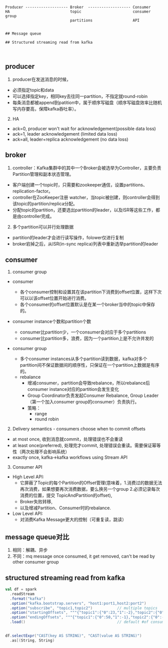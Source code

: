 ```
Producer ------------------- Broker  ------------------- Consumer
HA                           topic                       consumer group
                             partitions                  API
                       
                  
## Message queue

## Structured streaming read from kafka

                                                      

```

## producer
1. producer在发送消息的时候，
  - 必须指定topic和data
  - 可以选择指定key，相同key去往同一partition，不指定就round-robin
  - 每条消息都被append到patition中，属于顺序写磁盘（顺序写磁盘效率比随机写内存要高，保障kafka吞吐率）。
  
2. HA
  - ack=0, producer won't wait for acknowledgement(possible data loss)
  - ack=1, leader acknowledgement (limited data loss)
  - ack=all, leader+replica acknowledgement (no data loss)
  
   
 

## broker
1. controller：Kafka集群中的其中一个Broker会被选举为Controller，主要负责Partition管理和副本状态管理。
  - 客户端创建一个topic时，只需要和zookeeper通信，设置partitions、replication-factor。
  - controller在ZooKeeper注册 watcher，当topic被创建，则controller会得到该topic的partition/replica分配。
  - 分配topic的partition，还要选出partition的leader，以及ISR等这些工作，都是由controller完成。

2. 多个partition可以并行处理数据
  - partition的leader才会进行读写操作，folower仅进行复制
  - broker宕掉之后，从ISR(in-sync replica)列表中重新选举partition的leader
  
  


## consumer
1. consumer group
  - consumer
    - 各个consumer控制和设置其在该partition下消费到offset位置，这样下次可以以该offset位置开始进行消费。
    - 各个consumer的offset位置默认是在某一个broker当中的topic中保存的。
    
  - consumer instance个数和partition个数
    - consumer比partition少，一个consumer会对应于多个partitions
    - consumer比partition多，浪费，因为一个partition上是不允许并发的
    
  - consumer group
    - 多个consumer instances从多个partition读到数据，kafka对多个partition间不保证数据间的顺序性，只保证在一个partition上数据是有序的。
    - rebalance
      - 增减consumer，partition会导致rebalance，所以rebalance后consumer instance对应的partition会发生变化
      - Group Coordinator负责发起Consumer Rebalance, Group Leader（第一个加入consumer group的consumer）负责执行。
      - 策略：
        - range
        - round robin


2. Delivery semantics - consumers choose when to commit offsets
  - at most once, 收到消息就commit，处理错误也不会重读
  - at least once(preferred), 处理完才commit, 处理错误会重读。需要保证幂等性（两次处理不会影响系统）
  - exactly once, kafka->kafka workflows using Stream API
  

3. Consumer API
  - High Level API: 
    - 它屏蔽了Topic的每个Partition的Offset管理(意味着，1.消费过的数据无法再次消费，如果想要再次消费数据，要么换另一个group 2.必须记录每次消费的位置，提交                                     TopicAndPartition的offset),
    - Broker失败转移, 
    - 以及增减Partition、Consumer时的rebalance.
  - Low Level API:
    - 对消费Kafka Message更大的控制（可重复读，跳读）



## message queue对比
1. 相同：解耦、异步
2. 不同：mq message once consumed, it get removed, can't be read by other consumer group
  


## structured streaming read from kafka
```scala
val df = spark
  .readStream
  .format("kafka")
  .option("kafka.bootstrap.servers", "host1:port1,host2:port2")
  .option("subscribe", "topic1,topic2")           // multiple topics
  .option("startingOffsets", """{"topic1":{"0":23,"1":-2},"topic2":{"0":-2}}""")
  .option("endingOffsets", """{"topic1":{"0":50,"1":-1},"topic2":{"0":-1}}""")
  .load()                                         // default #of consumer instances = #of partition number = #of topic partitions

  
df.selectExpr("CAST(key AS STRING)", "CAST(value AS STRING)")
  .as[(String, String)

```


